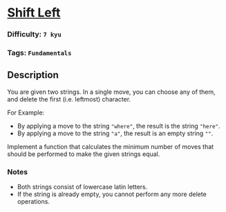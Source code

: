 # [Shift Left](https://www.codewars.com/kata/5bdc191306a8a678f6000187)

### Difficulty: `7 kyu`

### Tags: `Fundamentals`

## Description

You are given two strings. In a single move, you can choose any of them, and delete the first (i.e. leftmost) character.

For Example:

- By applying a move to the string `"where"`, the result is the string `"here"`.
- By applying a move to the string `"a"`, the result is an empty string `""`.

Implement a function that calculates the minimum number of moves that should be performed to make the given strings equal.

### Notes
- Both strings consist of lowercase latin letters.
- If the string is already empty, you cannot perform any more delete operations.
